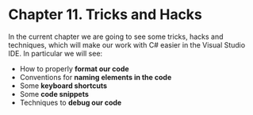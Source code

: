# Chapter 11. Tricks and Hacks

In the current chapter we are going to see some tricks, hacks and techniques, which will make our work with C# easier in the Visual Studio IDE. In particular we will see:

* How to properly **format our code**
* Conventions for **naming elements in the code**
* Some **keyboard shortcuts**
* Some **code snippets**
* Techniques to **debug our code**